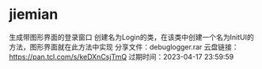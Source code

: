 # jiemian
生成带图形界面的登录窗口
创建名为Login的类，在该类中创建一个名为InitUI的方法，图形界面就在此方法中实现
分享文件：debuglogger.rar
云盘链接：https://pan.tcl.com/s/keDXnCsjTmQ
过期时间：2023-04-17 23:59:59
